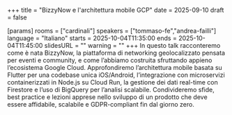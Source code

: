 +++
title = "BizzyNow e l'architettura mobile GCP"
date = 2025-09-10
draft = false

[params]
rooms = ["cardinali"]
speakers = ["tommaso-fe","andrea-failli"]
language = "Italiano"
starts = 2025-10-04T11:35:00
ends = 2025-10-04T11:45:00
slidesURL = ""
warning = ""
+++
In questo talk racconteremo come è nata BizzyNow, la piattaforma di networking geolocalizzato pensata per eventi e community, e come l’abbiamo costruita sfruttando appieno l’ecosistema Google Cloud. Approfondiremo l’architettura mobile basata su Flutter per una codebase unica iOS/Android, l’integrazione con microservizi containerizzati in Node.js su Cloud Run, la gestione dei dati real-time con Firestore e l’uso di BigQuery per l’analisi scalabile. Condivideremo sfide, best practice e lezioni apprese nello sviluppo di un prodotto che deve essere affidabile, scalabile e GDPR-compliant fin dal giorno zero.